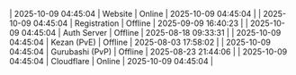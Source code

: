 | 2025-10-09 04:45:04 | Website | Online | 2025-10-09 04:45:04 |
| 2025-10-09 04:45:04 | Registration | Offline | 2025-09-09 16:40:23 |
| 2025-10-09 04:45:04 | Auth Server | Offline | 2025-08-18 09:33:31 |
| 2025-10-09 04:45:04 | Kezan (PvE) | Offline | 2025-08-03 17:58:02 |
| 2025-10-09 04:45:04 | Gurubashi (PvP) | Offline | 2025-08-23 21:44:06 |
| 2025-10-09 04:45:04 | Cloudflare | Online | 2025-10-09 04:45:04 |
